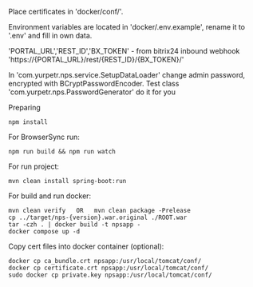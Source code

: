 
Place certificates in 'docker/conf/'.

Environment variables are located in 'docker/.env.example', rename it to '.env' and fill in own data.

'PORTAL_URL','REST_ID','BX_TOKEN' - from bitrix24 inbound webhook 'https://{PORTAL_URL}/rest/{REST_ID}/{BX_TOKEN}/'

In 'com.yurpetr.nps.service.SetupDataLoader' change admin password, encrypted with BCryptPasswordEncoder.
Test class 'com.yurpetr.nps.PasswordGenerator' do it for you

Preparing

```
npm install
```

For BrowserSync run:

```
npm run build && npm run watch
```

For run project:

```
mvn clean install spring-boot:run
```

For build and run docker:

```
mvn clean verify   OR   mvn clean package -Prelease
cp ../target/nps-{version}.war.original ./ROOT.war
tar -czh . | docker build -t npsapp -
docker compose up -d
```

Copy cert files into docker container (optional):

```
docker cp ca_bundle.crt npsapp:/usr/local/tomcat/conf/
docker cp certificate.crt npsapp:/usr/local/tomcat/conf/
sudo docker cp private.key npsapp:/usr/local/tomcat/conf/
```
